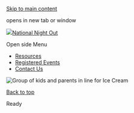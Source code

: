 [Skip to main content](https://www.pittsburghpa.gov/Safety/Public-Safety/National-Night-Out/NNO-Rotating-Banner/Slide-3#main-content)

opens in new tab or window

[![](https://www.pittsburghpa.gov/files/ocwebsite/b872ed26-da4d-4ca4-8f87-f7f8d5032723/2025-color-logo.png?w=175)National Night Out](https://www.pittsburghpa.gov/Safety/Public-Safety/National-Night-Out)

Open side Menu

- [Resources](https://www.pittsburghpa.gov/Safety/Public-Safety/National-Night-Out/Resources)
- [Registered Events](https://www.pittsburghpa.gov/Safety/Public-Safety/National-Night-Out/Registered-Events)
- [Contact Us](https://www.pittsburghpa.gov/Safety/Public-Safety/National-Night-Out/Contact-Us)

![Group of kids and parents in line for Ice Cream](https://www.pittsburghpa.gov/files/assets/city/v/2/public-safety/nno/images/zone-6-nno-ems.jpg)

[Back to top](https://www.pittsburghpa.gov/Safety/Public-Safety/National-Night-Out/NNO-Rotating-Banner/Slide-3#body-top)

Ready
